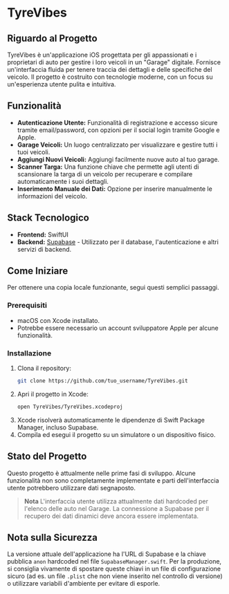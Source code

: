 # TyreVibes

## Riguardo al Progetto

TyreVibes è un'applicazione iOS progettata per gli appassionati e i proprietari di auto per gestire i loro veicoli in un "Garage" digitale. Fornisce un'interfaccia fluida per tenere traccia dei dettagli e delle specifiche del veicolo. Il progetto è costruito con tecnologie moderne, con un focus su un'esperienza utente pulita e intuitiva.

## Funzionalità

*   **Autenticazione Utente:** Funzionalità di registrazione e accesso sicure tramite email/password, con opzioni per il social login tramite Google e Apple.
*   **Garage Veicoli:** Un luogo centralizzato per visualizzare e gestire tutti i tuoi veicoli.
*   **Aggiungi Nuovi Veicoli:** Aggiungi facilmente nuove auto al tuo garage.
*   **Scanner Targa:** Una funzione chiave che permette agli utenti di scansionare la targa di un veicolo per recuperare e compilare automaticamente i suoi dettagli.
*   **Inserimento Manuale dei Dati:** Opzione per inserire manualmente le informazioni del veicolo.

## Stack Tecnologico

*   **Frontend:** SwiftUI
*   **Backend:** [Supabase](https://supabase.io/) - Utilizzato per il database, l'autenticazione e altri servizi di backend.

## Come Iniziare

Per ottenere una copia locale funzionante, segui questi semplici passaggi.

### Prerequisiti

*   macOS con Xcode installato.
*   Potrebbe essere necessario un account sviluppatore Apple per alcune funzionalità.

### Installazione

1.  Clona il repository:
    ```sh
    git clone https://github.com/tuo_username/TyreVibes.git
    ```
2.  Apri il progetto in Xcode:
    ```sh
    open TyreVibes/TyreVibes.xcodeproj
    ```
3.  Xcode risolverà automaticamente le dipendenze di Swift Package Manager, incluso Supabase.
4.  Compila ed esegui il progetto su un simulatore o un dispositivo fisico.

## Stato del Progetto

Questo progetto è attualmente nelle prime fasi di sviluppo. Alcune funzionalità non sono completamente implementate e parti dell'interfaccia utente potrebbero utilizzare dati segnaposto.

> **Nota**
> L'interfaccia utente utilizza attualmente dati hardcoded per l'elenco delle auto nel Garage. La connessione a Supabase per il recupero dei dati dinamici deve ancora essere implementata.

## Nota sulla Sicurezza

La versione attuale dell'applicazione ha l'URL di Supabase e la chiave pubblica `anon` hardcoded nel file `SupabaseManager.swift`. Per la produzione, si consiglia vivamente di spostare queste chiavi in un file di configurazione sicuro (ad es. un file `.plist` che non viene inserito nel controllo di versione) o utilizzare variabili d'ambiente per evitare di esporle.
